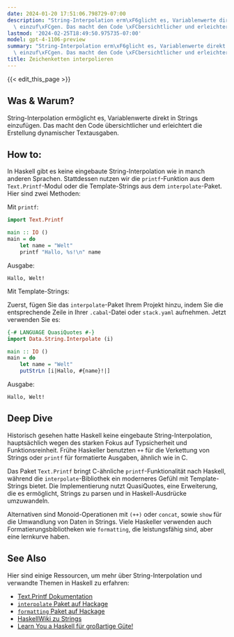 ```yaml
---
date: 2024-01-20 17:51:06.798729-07:00
description: "String-Interpolation erm\xF6glicht es, Variablenwerte direkt in Strings\
  \ einzuf\xFCgen. Das macht den Code \xFCbersichtlicher und erleichtert die Erstellung\u2026"
lastmod: '2024-02-25T18:49:50.975735-07:00'
model: gpt-4-1106-preview
summary: "String-Interpolation erm\xF6glicht es, Variablenwerte direkt in Strings\
  \ einzuf\xFCgen. Das macht den Code \xFCbersichtlicher und erleichtert die Erstellung\u2026"
title: Zeichenketten interpolieren
---
```


{{< edit_this_page >}}

## Was & Warum?
String-Interpolation ermöglicht es, Variablenwerte direkt in Strings einzufügen. Das macht den Code übersichtlicher und erleichtert die Erstellung dynamischer Textausgaben.

## How to:
In Haskell gibt es keine eingebaute String-Interpolation wie in manch anderen Sprachen. Stattdessen nutzen wir die `printf`-Funktion aus dem `Text.Printf`-Modul oder die Template-Strings aus dem `interpolate`-Paket. Hier sind zwei Methoden:

Mit `printf`:

```haskell
import Text.Printf

main :: IO ()
main = do
    let name = "Welt"
    printf "Hallo, %s!\n" name
```

Ausgabe:
```
Hallo, Welt!
```

Mit Template-Strings:

Zuerst, fügen Sie das `interpolate`-Paket Ihrem Projekt hinzu, indem Sie die entsprechende Zeile in Ihrer `.cabal`-Datei oder `stack.yaml` aufnehmen. Jetzt verwenden Sie es:

```haskell
{-# LANGUAGE QuasiQuotes #-}
import Data.String.Interpolate (i)

main :: IO ()
main = do
    let name = "Welt"
    putStrLn [i|Hallo, #{name}!|]
```

Ausgabe:
```
Hallo, Welt!
```

## Deep Dive
Historisch gesehen hatte Haskell keine eingebaute String-Interpolation, hauptsächlich wegen des starken Fokus auf Typsicherheit und Funktionsreinheit. Frühe Haskeller benutzten `++` für die Verkettung von Strings oder `printf` für formatierte Ausgaben, ähnlich wie in C.

Das Paket `Text.Printf` bringt C-ähnliche `printf`-Funktionalität nach Haskell, während die `interpolate`-Bibliothek ein moderneres Gefühl mit Template-Strings bietet. Die Implementierung nutzt QuasiQuotes, eine Erweiterung, die es ermöglicht, Strings zu parsen und in Haskell-Ausdrücke umzuwandeln.

Alternativen sind Monoid-Operationen mit `(++)` oder `concat`, sowie `show` für die Umwandlung von Daten in Strings. Viele Haskeller verwenden auch Formatierungsbibliotheken wie `formatting`, die leistungsfähig sind, aber eine lernkurve haben.

## See Also
Hier sind einige Ressourcen, um mehr über String-Interpolation und verwandte Themen in Haskell zu erfahren:

- [Text.Printf Dokumentation](https://hackage.haskell.org/package/base-4.15.0.0/docs/Text-Printf.html)
- [`interpolate` Paket auf Hackage](https://hackage.haskell.org/package/interpolate)
- [`formatting` Paket auf Hackage](https://hackage.haskell.org/package/formatting)
- [HaskellWiki zu Strings](https://wiki.haskell.org/Strings)
- [Learn You a Haskell für großartige Güte!](http://learnyouahaskell.com/chapters)
